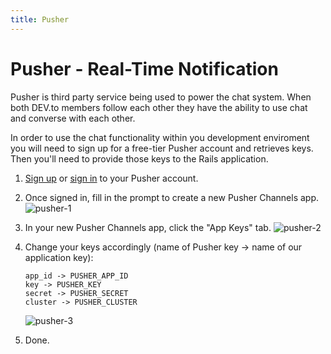 ```yaml
---
title: Pusher
---
```


# Pusher - Real-Time Notification

Pusher is third party service being used to power the chat system. When both DEV.to members follow each other they have the ability to use chat and converse with each other.

In order to use the chat functionality within you development enviroment
you will need to sign up for a free-tier Pusher account and retrieves
keys. Then you'll need to provide those keys to the Rails application.

1. [Sign up](https://dashboard.pusher.com/accounts/sign_up) or [sign in](https://dashboard.pusher.com/) to your Pusher account.

2. Once signed in, fill in the prompt to create a new Pusher Channels app.
   ![pusher-1](https://user-images.githubusercontent.com/22895284/51086056-058e4100-1742-11e9-8dca-de3e47e2bc73.png)

3. In your new Pusher Channels app, click the "App Keys" tab.
   ![pusher-2](https://user-images.githubusercontent.com/22895284/51086057-058e4100-1742-11e9-9fb7-397187aa8689.png)

4. Change your keys accordingly (name of Pusher key -> name of our application key):

   ```
   app_id -> PUSHER_APP_ID
   key -> PUSHER_KEY
   secret -> PUSHER_SECRET
   cluster -> PUSHER_CLUSTER
   ```

   ![pusher-3](https://user-images.githubusercontent.com/22895284/51086058-0626d780-1742-11e9-9c2a-26b9b10fa77f.png)

5. Done.

